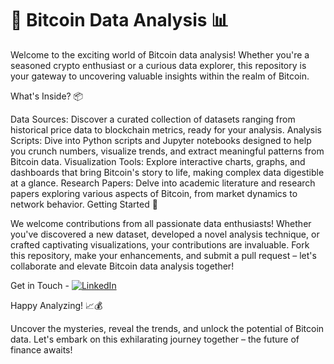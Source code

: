  # 🚀 Bitcoin Data Analysis 📊

Welcome to the exciting world of Bitcoin data analysis! Whether you're a seasoned crypto enthusiast or a curious data explorer, this repository is your gateway to uncovering valuable insights within the realm of Bitcoin.

What's Inside? 📦

Data Sources: Discover a curated collection of datasets ranging from historical price data to blockchain metrics, ready for your analysis.
Analysis Scripts: Dive into Python scripts and Jupyter notebooks designed to help you crunch numbers, visualize trends, and extract meaningful patterns from Bitcoin data.
Visualization Tools: Explore interactive charts, graphs, and dashboards that bring Bitcoin's story to life, making complex data digestible at a glance.
Research Papers: Delve into academic literature and research papers exploring various aspects of Bitcoin, from market dynamics to network behavior.
Getting Started 🚀

We welcome contributions from all passionate data enthusiasts! Whether you've discovered a new dataset, developed a novel analysis technique, or crafted captivating visualizations, your contributions are invaluable. Fork this repository, make your enhancements, and submit a pull request – let's collaborate and elevate Bitcoin data analysis together!

Get in Touch - [![LinkedIn](https://img.shields.io/badge/LinkedIn-%230077B5.svg?logo=linkedin&logoColor=white)](https://linkedin.com/in/https://www.linkedin.com/in/aditivaidya10/)

Happy Analyzing! 📈💰

Uncover the mysteries, reveal the trends, and unlock the potential of Bitcoin data. Let's embark on this exhilarating journey together – the future of finance awaits!
